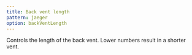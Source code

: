 ```yaml
---
title: Back vent length
pattern: jaeger
option: backVentLength
---
```


Controls the length of the back vent. Lower numbers result in a shorter vent.